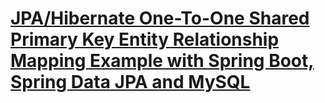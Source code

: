 # [JPA/Hibernate One-To-One Shared Primary Key Entity Relationship Mapping Example with Spring Boot, Spring Data JPA and MySQL](https://hellokoding.com/jpa-one-to-one-shared-primary-key-relationship-mapping-example-with-spring-boot-maven-and-mysql/)
